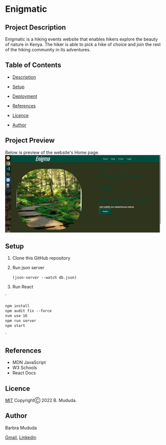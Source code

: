 # Enigmatic
## Project Description
Enigmatic is a hiking events website that enables hikers explore the beauty of nature in Kenya. The hiker is able to pick a hike of choice and join the rest of the hiking community in its adventures. 


## Table of Contents

- [Description](#description)
- [Setup](#setup)

- [Deployment](deployment)
- [References](#references)
- [Licence](#licence)
 - [Author](#author)


## Project Preview
Below is preview of the website's Home page. 
<img src="./public/image 3.jpg">

## Setup
1. Clone this GitHub repository
2. Run json server

    `
    (json-server --watch db.json)
    `

3. Run React

`

    npm install
    npm audit fix --force
    nvm use 16
    npm run server
    npm start

`


## References
- MDN JavaScript
- W3 Schools
- React Docs


## Licence
[MIT](https://choosealicense.com/licenses/mit/)
CopyrightⒸ 2022 B. Mududa.


## Author
Barbra Mududa

[Gmail](barbra.mududa@student.moringaschool.com), 
[Linkedin](https://www.linkedin.com/in/barbra-mududa-751363252/)



